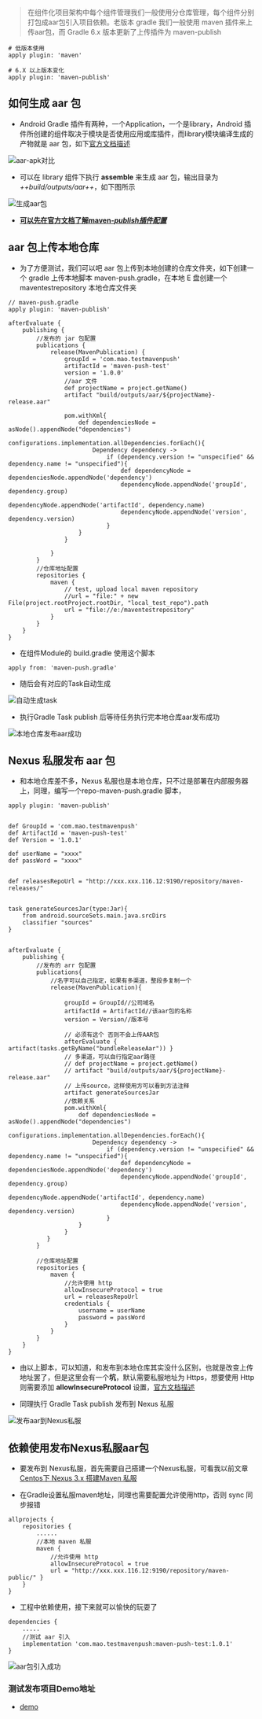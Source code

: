 > 在组件化项目架构中每个组件管理我们一般使用分仓库管理，每个组件分别打包成aar包引入项目依赖。老版本 gradle 我们一般使用 maven 插件来上传aar包，而 Gradle 6.x 版本更新了上传插件为 maven-publish

```
# 低版本使用
apply plugin: 'maven'

# 6.X 以上版本变化
apply plugin: 'maven-publish'
```

## 如何生成 aar 包

- Android Gradle 插件有两种，一个Application，一个是library，Android 插件所创建的组件取决于模块是否使用应用或库插件，而library模块编译生成的产物就是 aar 包，如下[官方文档描述](https://developer.android.com/studio/build/maven-publish-plugin?hl=zh-cn#groovy)

![aar-apk对比](https://github.com/maoqitian/MaoMdPhoto/raw/master/Android%20Gradle/GradleMavenPublish/aar-apk%E5%AF%B9%E6%AF%94.png)

- 可以在 library 组件下执行 **assemble** 来生成 aar 包，输出目录为 *++build/outputs/aar++*，如下图所示

![生成aar包](https://github.com/maoqitian/MaoMdPhoto/raw/master/Android%20Gradle/GradleMavenPublish/%E7%94%9F%E6%88%90aar%E5%8C%85.png)

- [**可以先在官方文档了解maven-*publish插件配置***](https://docs.gradle.org/current/userguide/publishing_maven.html)

## aar 包上传本地仓库

- 为了方便测试，我们可以吧 aar 包上传到本地创建的仓库文件夹，如下创建一个 gradle 上传本地脚本 maven-push.gradle，在本地 E 盘创建一个 maventestrepository 本地仓库文件夹

```
// maven-push.gradle
apply plugin: 'maven-publish'

afterEvaluate {
    publishing {
        //发布的 jar 包配置
        publications {
            release(MavenPublication) {
                groupId = 'com.mao.testmavenpush'
                artifactId = 'maven-push-test'
                version = '1.0.0'
                //aar 文件
                def projectName = project.getName()
                artifact "build/outputs/aar/${projectName}-release.aar"

                pom.withXml{
                    def dependenciesNode = asNode().appendNode("dependencies")
                    configurations.implementation.allDependencies.forEach(){
                        Dependency dependency ->
                            if (dependency.version != "unspecified" && dependency.name != "unspecified"){
                                def dependencyNode = dependenciesNode.appendNode('dependency')
                                dependencyNode.appendNode('groupId', dependency.group)
                                dependencyNode.appendNode('artifactId', dependency.name)
                                dependencyNode.appendNode('version', dependency.version)
                            }
                    }
                }

            }
        }
        //仓库地址配置
        repositories {
            maven {
                // test, upload local maven repository
                //url = "file:" + new File(project.rootProject.rootDir, "local_test_repo").path
                url = "file://e:/maventestrepository"
            }
        }
    }
}
```
- 在组件Module的 build.gradle 使用这个脚本

```
apply from: 'maven-push.gradle'

```

- 随后会有对应的Task自动生成

![自动生成task](https://github.com/maoqitian/MaoMdPhoto/raw/master/Android%20Gradle/GradleMavenPublish/%E8%87%AA%E5%8A%A8%E7%94%9F%E6%88%90task.png)

- 执行Gradle Task publish 后等待任务执行完本地仓库aar发布成功

![本地仓库发布aar成功](https://github.com/maoqitian/MaoMdPhoto/raw/master/Android%20Gradle/GradleMavenPublish/%E6%9C%AC%E5%9C%B0%E4%BB%93%E5%BA%93%E5%8F%91%E5%B8%83aar%E6%88%90%E5%8A%9F.png)

##  Nexus 私服发布 aar 包

- 和本地仓库差不多，Nexus 私服也是本地仓库，只不过是部署在内部服务器上，同理，编写一个repo-maven-push.gradle 脚本，

```
apply plugin: 'maven-publish'


def GroupId = 'com.mao.testmavenpush'
def ArtifactId = 'maven-push-test'
def Version = '1.0.1'

def userName = "xxxx"
def passWord = "xxxx"


def releasesRepoUrl = "http://xxx.xxx.116.12:9190/repository/maven-releases/"


task generateSourcesJar(type:Jar){
    from android.sourceSets.main.java.srcDirs
    classifier "sources"
}


afterEvaluate {
    publishing {
        //发布的 arr 包配置
        publications{
            //名字可以自己指定，如果有多渠道，整段多复制一个
            release(MavenPublication){

                groupId = GroupId//公司域名
                artifactId = ArtifactId//该aar包的名称
                version = Version//版本号

                // 必须有这个 否则不会上传AAR包
                afterEvaluate { artifact(tasks.getByName("bundleReleaseAar")) }
                // 多渠道，可以自行指定aar路径
                // def projectName = project.getName()
                // artifact "build/outputs/aar/${projectName}-release.aar"
                // 上传source，这样使用方可以看到方法注释
                artifact generateSourcesJar
                //依赖关系
                pom.withXml{
                    def dependenciesNode = asNode().appendNode("dependencies")
                    configurations.implementation.allDependencies.forEach(){
                        Dependency dependency ->
                            if (dependency.version != "unspecified" && dependency.name != "unspecified"){
                                def dependencyNode = dependenciesNode.appendNode('dependency')
                                dependencyNode.appendNode('groupId', dependency.group)
                                dependencyNode.appendNode('artifactId', dependency.name)
                                dependencyNode.appendNode('version', dependency.version)
                            }
                    }
                }
           }
        }

        //仓库地址配置
        repositories {
            maven {
                //允许使用 http
                allowInsecureProtocol = true
                url = releasesRepoUrl
                credentials {
                    username = userName
                    password = passWord
                }
            }
        }
    }
}
```
- 由以上脚本，可以知道，和发布到本地仓库其实没什么区别，也就是改变上传地址罢了，但是这里会有一个**坑**，默认需要私服地址为 Https，想要使用 Http 则需要添加 **allowInsecureProtocol** 设置，[官方文档描述](https://docs.gradle.org/7.0.2/dsl/org.gradle.api.artifacts.repositories.UrlArtifactRepository.html#org.gradle.api.artifacts.repositories.UrlArtifactRepository:allowInsecureProtocol)

- 同理执行 Gradle Task publish 发布到 Nexus 私服

![发布aar到Nexus私服](https://github.com/maoqitian/MaoMdPhoto/raw/master/Android%20Gradle/GradleMavenPublish/%E5%8F%91%E5%B8%83aar%E5%88%B0Nexus%E7%A7%81%E6%9C%8D.png)

## 依赖使用发布Nexus私服aar包

- 要发布到 Nexus私服，首先需要自己搭建一个Nexus私服，可看我以前文章[Centos下 Nexus 3.x 搭建Maven 私服](https://juejin.cn/post/6844903879910359047)

- 在Gradle设置私服maven地址，同理也需要配置允许使用http，否则 sync 同步报错

```
allprojects {
    repositories {
        ......
        //本地 maven 私服
        maven {
            //允许使用 http
            allowInsecureProtocol = true
            url = "http://xxx.xxx.116.12:9190/repository/maven-public/" }
    }
}
```
- 工程中依赖使用，接下来就可以愉快的玩耍了

```
dependencies {
    .....
    //测试 aar 引入
    implementation 'com.mao.testmavenpush:maven-push-test:1.0.1'
}
```
![aar包引入成功](https://github.com/maoqitian/MaoMdPhoto/raw/master/Android%20Gradle/GradleMavenPublish/aar%E5%8C%85%E5%BC%95%E5%85%A5%E6%88%90%E5%8A%9F.png)

### 测试发布项目Demo地址

- [demo](https://github.com/maoqitian/HenCoderPractice/tree/main/MavenPublishProject)